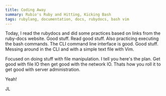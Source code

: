 ```yaml
---
title: Coding Away
summary: Rubio's Ruby and Hitting, Kicking Bash
tags: rubylang, documentation, docs, rubydocs, bash vim
---
```


Today, I read the rubydocs and did some practices based on links from the ruby-docs website.  Good stuff. Read good stuff.  Also practicing executing the bash commands.  The CLI command line interface is good.  Good stuff.  Messing around in the CLI and with a simple text file with Vim.

Focused on doing stuff with file manipulation.  I tell you here's the plan.  Get good with file IO then get good with the network IO.  Thats how you roll it to get good with server administration.

Yeah!

JL